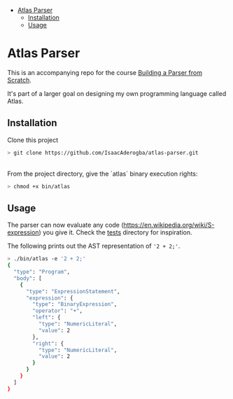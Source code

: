 - [Atlas Parser](#atlas-parser)
  - [Installation](#installation)
  - [Usage](#usage)

# Atlas Parser

This is an accompanying repo for the course [Building a Parser from Scratch](https://www.udemy.com/course/parser-from-scratch/).

It's part of a larger goal on designing my own programming language called Atlas.

## Installation

Clone this project

```sh
> git clone https://github.com/IsaacAderogba/atlas-parser.git
```

<br />
From the project directory, give the `atlas` binary execution rights:

```sh
> chmod +x bin/atlas
```

## Usage

The parser can now evaluate any code (https://en.wikipedia.org/wiki/S-expression) you give it. Check the [tests](https://github.com/IsaacAderogba/atlas-parser/tree/main/src/__tests__) directory for inspiration.

The following prints out the AST representation of `'2 + 2;'`.

```sh
> ./bin/atlas -e '2 + 2;'
{
  "type": "Program",
  "body": [
    {
      "type": "ExpressionStatement",
      "expression": {
        "type": "BinaryExpression",
        "operator": "+",
        "left": {
          "type": "NumericLiteral",
          "value": 2
        },
        "right": {
          "type": "NumericLiteral",
          "value": 2
        }
      }
    }
  ]
}

```
